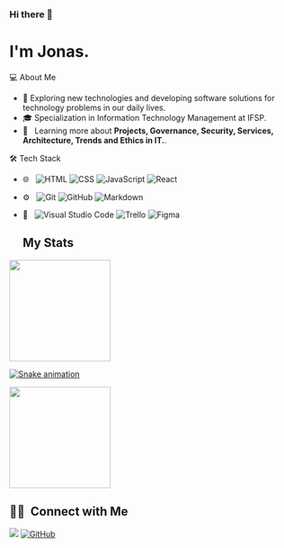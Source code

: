 ### Hi there 👋

# I'm Jonas.

💻  About Me

- 🤔   Exploring new technologies and developing software solutions for technology problems in our daily lives.
- 🎓   Specialization in Information Technology Management at IFSP.
- 🌱 &nbsp; Learning more about **Projects, Governance, Security, Services, Architecture, Trends and Ethics in IT.**.

🛠  Tech Stack
- 🌐 &nbsp;
  ![HTML](https://img.shields.io/badge/-HTML-333333?style=flat&logo=HTML5)
  ![CSS](https://img.shields.io/badge/-CSS-333333?style=flat&logo=CSS3&logoColor=1572B6)
  ![JavaScript](https://img.shields.io/badge/-JavaScript-333333?style=flat&logo=javascript)
  ![React](https://img.shields.io/badge/-React-333333?style=flat&logo=react)
- ⚙️ &nbsp;
  ![Git](https://img.shields.io/badge/-Git-333333?style=flat&logo=git)
  ![GitHub](https://img.shields.io/badge/-GitHub-333333?style=flat&logo=github)
  ![Markdown](https://img.shields.io/badge/-Markdown-333333?style=flat&logo=markdown)
- 🔧 &nbsp;
  ![Visual Studio Code](https://img.shields.io/badge/-Visual%20Studio%20Code-333333?style=flat&logo=visual-studio-code&logoColor=007ACC)
  ![Trello](https://img.shields.io/badge/-Trello-333333?style=flat&logo=trello&logoColor=007ACC)
  ![Figma](https://img.shields.io/badge/-Figma-333333?style=flat&logo=figma&logoColor=007ACC)
  
  ## My Stats
<p>
<a href="https://github.com/jonascaetano">
  <img height="180em" src="https://github-readme-stats.vercel.app/api?username=jonascaetano&show_icons=true&theme=dracula" /> 

  ![Snake animation](https://github.com/jonascaetano/seu-usuário-aqui/blob/output/github-contribution-grid-snake.svg)
  
  <img height="180em" src="https://github-readme-stats-eight-theta.vercel.app/api/top-langs/?username=jonascaetano&theme=dracula&layout=compact&exclude_lang=java+r" />
</a>
</p>

##  🤝🏻 &nbsp;Connect with Me

<a href="https://www.linkedin.com/in/jonascaetano"><img src="https://img.shields.io/badge/-Jonas%20Caetano-0077B5?style=flat-square&logo=Linkedin&logoColor=white"/></a>
[![GitHub](https://img.shields.io/github/followers/iuricode?label=follow&style=social)](https://github.com/jonascaetano)
